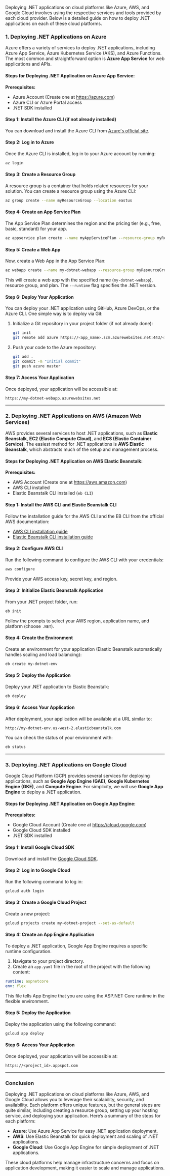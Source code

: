 Deploying .NET applications on cloud platforms like Azure, AWS, and Google Cloud involves using the respective services and tools provided by each cloud provider. Below is a detailed guide on how to deploy .NET applications on each of these cloud platforms.

### 1. **Deploying .NET Applications on Azure**

Azure offers a variety of services to deploy .NET applications, including Azure App Service, Azure Kubernetes Service (AKS), and Azure Functions. The most common and straightforward option is **Azure App Service** for web applications and APIs.

#### Steps for Deploying .NET Application on Azure App Service:

**Prerequisites:**
- Azure Account (Create one at https://azure.com)
- Azure CLI or Azure Portal access
- .NET SDK installed

#### **Step 1: Install the Azure CLI (if not already installed)**

You can download and install the Azure CLI from [Azure's official site](https://learn.microsoft.com/en-us/cli/azure/install-azure-cli).

#### **Step 2: Log in to Azure**

Once the Azure CLI is installed, log in to your Azure account by running:

```bash
az login
```

#### **Step 3: Create a Resource Group**

A resource group is a container that holds related resources for your solution. You can create a resource group using the Azure CLI:

```bash
az group create --name myResourceGroup --location eastus
```

#### **Step 4: Create an App Service Plan**

The App Service Plan determines the region and the pricing tier (e.g., free, basic, standard) for your app.

```bash
az appservice plan create --name myAppServicePlan --resource-group myResourceGroup --sku B1 --is-linux
```

#### **Step 5: Create a Web App**

Now, create a Web App in the App Service Plan:

```bash
az webapp create --name my-dotnet-webapp --resource-group myResourceGroup --plan myAppServicePlan --runtime "DOTNET|6.0"
```

This will create a web app with the specified name (`my-dotnet-webapp`), resource group, and plan. The `--runtime` flag specifies the .NET version.

#### **Step 6: Deploy Your Application**

You can deploy your .NET application using GitHub, Azure DevOps, or the Azure CLI. One simple way is to deploy via Git:

1. Initialize a Git repository in your project folder (if not already done):

   ```bash
   git init
   git remote add azure https://<app_name>.scm.azurewebsites.net:443/<app_name>.git
   ```

2. Push your code to the Azure repository:

   ```bash
   git add .
   git commit -m "Initial commit"
   git push azure master
   ```

#### **Step 7: Access Your Application**

Once deployed, your application will be accessible at:

```
https://my-dotnet-webapp.azurewebsites.net
```

---

### 2. **Deploying .NET Applications on AWS (Amazon Web Services)**

AWS provides several services to host .NET applications, such as **Elastic Beanstalk**, **EC2 (Elastic Compute Cloud)**, and **ECS (Elastic Container Service)**. The easiest method for .NET applications is **AWS Elastic Beanstalk**, which abstracts much of the setup and management process.

#### Steps for Deploying .NET Application on AWS Elastic Beanstalk:

**Prerequisites:**
- AWS Account (Create one at https://aws.amazon.com)
- AWS CLI installed
- Elastic Beanstalk CLI installed (`eb CLI`)

#### **Step 1: Install the AWS CLI and Elastic Beanstalk CLI**

Follow the installation guide for the AWS CLI and the EB CLI from the official AWS documentation:
- [AWS CLI installation guide](https://docs.aws.amazon.com/cli/latest/userguide/install-cliv2.html)
- [Elastic Beanstalk CLI installation guide](https://docs.aws.amazon.com/elasticbeanstalk/latest/dg/eb-cli3-install.html)

#### **Step 2: Configure AWS CLI**

Run the following command to configure the AWS CLI with your credentials:

```bash
aws configure
```

Provide your AWS access key, secret key, and region.

#### **Step 3: Initialize Elastic Beanstalk Application**

From your .NET project folder, run:

```bash
eb init
```

Follow the prompts to select your AWS region, application name, and platform (choose `.NET`).

#### **Step 4: Create the Environment**

Create an environment for your application (Elastic Beanstalk automatically handles scaling and load balancing):

```bash
eb create my-dotnet-env
```

#### **Step 5: Deploy the Application**

Deploy your .NET application to Elastic Beanstalk:

```bash
eb deploy
```

#### **Step 6: Access Your Application**

After deployment, your application will be available at a URL similar to:

```
http://my-dotnet-env.us-west-2.elasticbeanstalk.com
```

You can check the status of your environment with:

```bash
eb status
```

---

### 3. **Deploying .NET Applications on Google Cloud**

Google Cloud Platform (GCP) provides several services for deploying applications, such as **Google App Engine (GAE)**, **Google Kubernetes Engine (GKE)**, and **Compute Engine**. For simplicity, we will use **Google App Engine** to deploy a .NET application.

#### Steps for Deploying .NET Application on Google App Engine:

**Prerequisites:**
- Google Cloud Account (Create one at https://cloud.google.com)
- Google Cloud SDK installed
- .NET SDK installed

#### **Step 1: Install Google Cloud SDK**

Download and install the [Google Cloud SDK](https://cloud.google.com/sdk/docs/install).

#### **Step 2: Log in to Google Cloud**

Run the following command to log in:

```bash
gcloud auth login
```

#### **Step 3: Create a Google Cloud Project**

Create a new project:

```bash
gcloud projects create my-dotnet-project --set-as-default
```

#### **Step 4: Create an App Engine Application**

To deploy a .NET application, Google App Engine requires a specific runtime configuration.

1. Navigate to your project directory.
2. Create an `app.yaml` file in the root of the project with the following content:

```yaml
runtime: aspnetcore
env: flex
```

This file tells App Engine that you are using the ASP.NET Core runtime in the flexible environment.

#### **Step 5: Deploy the Application**

Deploy the application using the following command:

```bash
gcloud app deploy
```

#### **Step 6: Access Your Application**

Once deployed, your application will be accessible at:

```
https://<project_id>.appspot.com
```

---

### Conclusion

Deploying .NET applications on cloud platforms like Azure, AWS, and Google Cloud allows you to leverage their scalability, security, and availability. Each platform offers unique features, but the general steps are quite similar, including creating a resource group, setting up your hosting service, and deploying your application. Here’s a summary of the steps for each platform:

- **Azure**: Use Azure App Service for easy .NET application deployment.
- **AWS**: Use Elastic Beanstalk for quick deployment and scaling of .NET applications.
- **Google Cloud**: Use Google App Engine for simple deployment of .NET applications.

These cloud platforms help manage infrastructure concerns and focus on application development, making it easier to scale and manage applications.